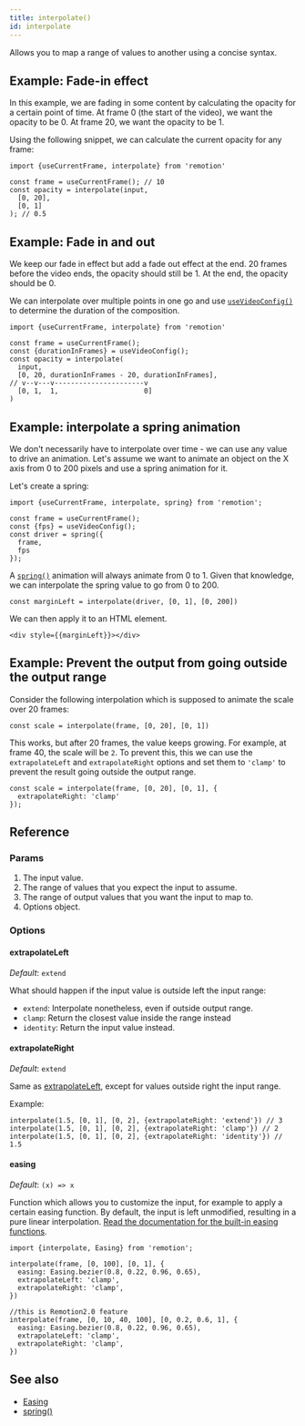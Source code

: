 ```yaml
---
title: interpolate()
id: interpolate
---
```


Allows you to map a range of values to another using a concise syntax.

## Example: Fade-in effect

In this example, we are fading in some content by calculating the opacity for a certain point of time.
At frame 0 (the start of the video), we want the opacity to be 0.
At frame 20, we want the opacity to be 1.

Using the following snippet, we can calculate the current opacity for any frame:

```tsx
import {useCurrentFrame, interpolate} from 'remotion'

const frame = useCurrentFrame(); // 10
const opacity = interpolate(input,
  [0, 20],
  [0, 1]
); // 0.5
```

## Example: Fade in and out

We keep our fade in effect but add a fade out effect at the end.
20 frames before the video ends, the opacity should still be 1.
At the end, the opacity should be 0.

We can interpolate over multiple points in one go and use [`useVideoConfig()`](/docs/use-video-config) to determine the duration of the composition.

```tsx
import {useCurrentFrame, interpolate} from 'remotion'

const frame = useCurrentFrame();
const {durationInFrames} = useVideoConfig();
const opacity = interpolate(
  input,
  [0, 20, durationInFrames - 20, durationInFrames],
// v--v---v----------------------v
  [0, 1,  1,                     0]
)
```

## Example: interpolate a spring animation

We don't necessarily have to interpolate over time - we can use any value to drive an animation.
Let's assume we want to animate an object on the X axis from 0 to 200 pixels and use a spring animation for it.

Let's create a spring:

```tsx
import {useCurrentFrame, interpolate, spring} from 'remotion';

const frame = useCurrentFrame();
const {fps} = useVideoConfig();
const driver = spring({
  frame,
  fps
});
```

A [`spring()`](/docs/spring) animation will always animate from 0 to 1.
Given that knowledge, we can interpolate the spring value to go from 0 to 200.

```tsx
const marginLeft = interpolate(driver, [0, 1], [0, 200])
```

We can then apply it to an HTML element.

```tsx
<div style={{marginLeft}}></div>
```

## Example: Prevent the output from going outside the output range

Consider the following interpolation which is supposed to animate the scale over 20 frames:

```tsx
const scale = interpolate(frame, [0, 20], [0, 1])
```

This works, but after 20 frames, the value keeps growing. For example, at frame 40, the scale will be `2`.
To prevent this, this we can use the `extrapolateLeft` and `extrapolateRight` options and set them to `'clamp'` to prevent the result going outside the output range.

```tsx
const scale = interpolate(frame, [0, 20], [0, 1], {
  extrapolateRight: 'clamp'
});
```

## Reference

### Params

1. The input value.
2. The range of values that you expect the input to assume.
3. The range of output values that you want the input to map to.
4. Options object.

### Options

#### extrapolateLeft

_Default_: `extend`

What should happen if the input value is outside left the input range:

- `extend`: Interpolate nonetheless, even if outside output range.
- `clamp`: Return the closest value inside the range instead
- `identity`: Return the input value instead.

#### extrapolateRight

_Default_: `extend`

Same as [extrapolateLeft](#extrapolateleft), except for values outside right the input range.

Example:

```tsx
interpolate(1.5, [0, 1], [0, 2], {extrapolateRight: 'extend'}) // 3
interpolate(1.5, [0, 1], [0, 2], {extrapolateRight: 'clamp'}) // 2
interpolate(1.5, [0, 1], [0, 2], {extrapolateRight: 'identity'}) // 1.5
```

#### easing

_Default_: `(x) => x`

Function which allows you to customize the input, for example to apply a certain easing function.
By default, the input is left unmodified, resulting in a pure linear interpolation. [Read the documentation for the built-in easing functions](/docs/easing).

```tsx
import {interpolate, Easing} from 'remotion';

interpolate(frame, [0, 100], [0, 1], {
  easing: Easing.bezier(0.8, 0.22, 0.96, 0.65),
  extrapolateLeft: 'clamp',
  extrapolateRight: 'clamp',
})

//this is Remotion2.0 feature
interpolate(frame, [0, 10, 40, 100], [0, 0.2, 0.6, 1], {
  easing: Easing.bezier(0.8, 0.22, 0.96, 0.65),
  extrapolateLeft: 'clamp',
  extrapolateRight: 'clamp',
})
```

## See also

- [Easing](/docs/easing)
- [spring()](/docs/spring)
